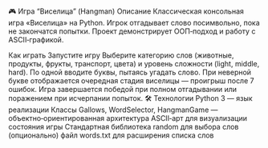 🎮 Игра “Виселица” (Hangman)
Описание
Классическая консольная игра «Виселица» на Python. Игрок отгадывает слово посимвольно, пока не закончатся попытки. Проект демонстрирует ООП‑подход и работу с ASCII‑графикой.

Как играть
Запустите игру
Выберите категорию слов (животные, продукты, фрукты, транспорт, цвета) и уровень сложности (light, middle, hard).
По одной вводите буквы, пытаясь угадать слово.
При неверной букве отображается очередная стадия виселицы — проигрыш после 7 ошибок.
Игра завершается победой при полном отгадывании или поражением при исчерпании попыток.
🛠 Технологии
Python 3 — язык реализации
Классы Gallows, WordSelector, HangmanGame — объектно‑ориентированная архитектура
ASCII‑арт для визуализации состояния игры
Стандартная библиотека random для выбора слов
(опционально) файл words.txt для расширения списка слов

